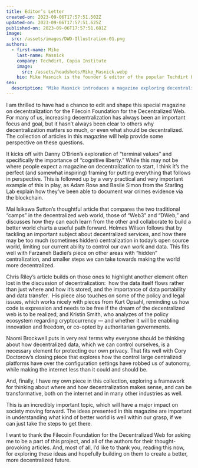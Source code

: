 ```yaml
---
title: Editor’s Letter
created-on: 2023-09-06T17:57:51.502Z
updated-on: 2023-09-06T17:57:51.625Z
published-on: 2023-09-06T17:57:51.681Z
image:
  src: /assets/images/DWD-Illustration-01.png
authors:
  - first-name: Mike
    last-name: Masnick
    company: Techdirt, Copia Institute
    image:
      src: /assets/headshots/Mike_Masnick.webp
    bio: Mike Masnick is the founder & editor of the popular Techdirt blog as well as the founder of the Silicon Valley think tank, the Copia Institute. In both roles, he explores the intersection of technology, innovation, policy, law, civil liberties, and economics.
seo:
  description: "Mike Masnick introduces a magazine exploring decentralization's impact on cognitive liberty, privacy, blockchain, and the web's future through expert perspectives."
---
```


I am thrilled to have had a chance to edit and shape this special magazine on decentralization for the Filecoin Foundation for the Decentralized Web. For many of us, increasing decentralization has always been an important focus and goal, but it hasn’t always been clear to others why decentralization matters so much, or even what should be decentralized. The collection of articles in this magazine will help provide some perspective on these questions.

It kicks off with Danny O’Brien’s exploration of “terminal values” and specifically the importance of “cognitive liberty.” While this may not be where people expect a magazine on decentralization to start, I think it’s the perfect (and somewhat inspiring) framing for putting everything that follows in perspective. This is followed up by a very practical and very important example of this in play, as Adam Rose and Basile Simon from the Starling Lab explain how they’ve been able to document war crimes evidence via the blockchain. 

Mai Isikawa Sutton’s thoughtful article that compares the two traditional “camps” in the decentralized web world, those of “Web3” and “DWeb,” and discusses how they can each learn from the other and collaborate to build a better world charts a useful path forward. Holmes Wilson follows that by tackling an important subject about decentralized services, and how there may be too much (sometimes hidden) centralization in today’s open source world, limiting our current ability to control our own work and data. This fits well with Farzaneh Badiei’s piece on other areas with “hidden” centralization, and smaller steps we can take towards making the world more decentralized.

Chris Riley’s article builds on those ones to highlight another element often lost in the discussion of decentralization:  how the data itself flows rather than just where and how it’s stored, and the importance of data portability and data transfer.  His piece also touches on some of the policy and legal issues, which works nicely with pieces from Kurt Opsahl, reminding us how code is expression and needs to be free if the dream of the decentralized web is to be realized, and Kristin Smith, who analyzes of the policy ecosystem regarding cryptocurrency — and whether it will be enabling innovation and freedom, or co-opted by authoritarian governments.

Naomi Brockwell puts in very real terms why everyone should be thinking about how decentralized data, which we can control ourselves, is a necessary element for protecting our own privacy. That fits well with Cory Doctorow’s closing piece that explores how the control large centralized platforms have over the configuration settings have robbed us of autonomy, while making the internet less than it could and should be.

And, finally, I have my own piece in this collection, exploring a framework for thinking about where and how decentralization makes sense, and can be transformative, both on the internet and in many other industries as well.

This is an incredibly important topic, which will have a major impact on society moving forward. The ideas presented in this magazine are important in understanding what kind of better world is well within our grasp, if we can just take the steps to get there.

I want to thank the Filecoin Foundation for the Decentralized Web for asking me to be a part of this project, and all of the authors for their thought-provoking articles. And, most of all, I’d like to thank you, reading this now, for exploring these ideas and hopefully building on them to create a better, more decentralized future.
